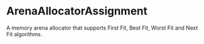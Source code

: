 # ArenaAllocatorAssignment
A memory arena allocator that supports First Fit, Best Fit, Worst Fit and Next Fit algorithms.
